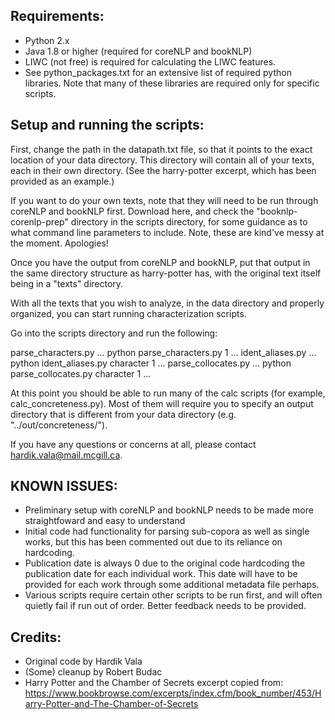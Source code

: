 Requirements:
-------
- Python 2.x
- Java 1.8 or higher (required for coreNLP and bookNLP)
- LIWC (not free) is required for calculating the LIWC features.
- See python_packages.txt for an extensive list of required python libraries.
	Note that many of these libraries are required only for specific scripts.


Setup and running the scripts:
-------
First, change the path in the datapath.txt file, so that it points to the exact location of your data directory.
This directory will contain all of your texts, each in their own directory. (See the harry-potter excerpt,
which has been provided as an example.)

If you want to do your own texts, note that they will need to be run through coreNLP and bookNLP first.
Download here, and check the "booknlp-corenlp-prep" directory in the scripts directory, for some guidance
as to what command line parameters to include. Note, these are kind've messy at the moment. Apologies!

Once you have the output from coreNLP and bookNLP, put that output in the same directory structure as
harry-potter has, with the original text itself being in a "texts" directory.

With all the texts that you wish to analyze, in the data directory and properly organized, you can start
running characterization scripts.

Go into the scripts directory and run the following:

parse_characters.py
...
python parse_characters.py 1
...
ident_aliases.py
...
python ident_aliases.py character 1
...
parse_collocates.py
...
python parse_collocates.py character 1
...

At this point you should be able to run many of the calc scripts (for example, calc_concreteness.py).
Most of them will require you to specify an output directory that is different from your data directory
(e.g. "../out/concreteness/").


If you have any questions or concerns at all, please contact hardik.vala@mail.mcgill.ca.


KNOWN ISSUES:
-------
- Preliminary setup with coreNLP and bookNLP needs to be made more straightfoward and easy to understand
- Initial code had functionality for parsing sub-copora as well as single works, but this has been commented
	out due to its reliance on hardcoding.
- Publication date is always 0 due to the original code hardcoding the publication date for each individual
	work. This date will have to be provided for each work through some additional metadata file perhaps.
- Various scripts require certain other scripts to be run first, and will often quietly fail if run out of
	order. Better feedback needs to be provided.

Credits:
-------
- Original code by Hardik Vala
- (Some) cleanup by Robert Budac
- Harry Potter and the Chamber of Secrets excerpt copied from:
https://www.bookbrowse.com/excerpts/index.cfm/book_number/453/Harry-Potter-and-The-Chamber-of-Secrets
